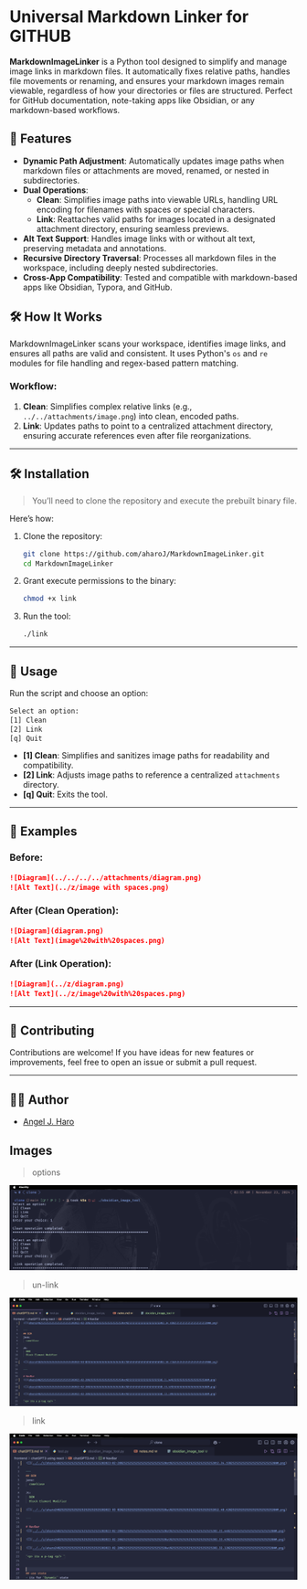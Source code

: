 # **Universal Markdown Linker for GITHUB**

**MarkdownImageLinker** is a Python tool designed to simplify and manage image links in markdown files. It automatically fixes relative paths, handles file movements or renaming, and ensures your markdown images remain viewable, regardless of how your directories or files are structured. Perfect for GitHub documentation, note-taking apps like Obsidian, or any markdown-based workflows.

## 🚀 Features

- **Dynamic Path Adjustment**: Automatically updates image paths when markdown files or attachments are moved, renamed, or nested in subdirectories.  
- **Dual Operations**:
  - **Clean**: Simplifies image paths into viewable URLs, handling URL encoding for filenames with spaces or special characters.
  - **Link**: Reattaches valid paths for images located in a designated attachment directory, ensuring seamless previews.  
- **Alt Text Support**: Handles image links with or without alt text, preserving metadata and annotations.  
- **Recursive Directory Traversal**: Processes all markdown files in the workspace, including deeply nested subdirectories.  
- **Cross-App Compatibility**: Tested and compatible with markdown-based apps like Obsidian, Typora, and GitHub.  

## 🛠 How It Works

MarkdownImageLinker scans your workspace, identifies image links, and ensures all paths are valid and consistent. It uses Python's `os` and `re` modules for file handling and regex-based pattern matching.

### Workflow:
1. **Clean**: Simplifies complex relative links (e.g., `../../attachments/image.png`) into clean, encoded paths.
2. **Link**: Updates paths to point to a centralized attachment directory, ensuring accurate references even after file reorganizations.

---

## 🛠 Installation 

> You’ll need to clone the repository and execute the prebuilt binary file. 

Here’s how:

1. Clone the repository:
   ```bash
   git clone https://github.com/aharoJ/MarkdownImageLinker.git
   cd MarkdownImageLinker
   ```

2. Grant execute permissions to the binary:
   ```bash
   chmod +x link
   ```

3. Run the tool:
   ```bash
   ./link
   ```


---

## 📖 Usage

Run the script and choose an option:

```plaintext
Select an option:
[1] Clean
[2] Link
[q] Quit
```

- **[1] Clean**: Simplifies and sanitizes image paths for readability and compatibility.  
- **[2] Link**: Adjusts image paths to reference a centralized `attachments` directory.  
- **[q] Quit**: Exits the tool.

---

## 📝 Examples

### Before:
```markdown
![Diagram](../../../../attachments/diagram.png)
![Alt Text](../z/image with spaces.png)
```

### After (Clean Operation):
```markdown
![Diagram](diagram.png)
![Alt Text](image%20with%20spaces.png)
```

### After (Link Operation):
```markdown
![Diagram](../z/diagram.png)
![Alt Text](../z/image%20with%20spaces.png)
```

---

## 🤝 Contributing

Contributions are welcome! If you have ideas for new features or improvements, feel free to open an issue or submit a pull request.

---

## 👨‍💻 Author

- [Angel J. Haro](https://aharoj.io)  



## Images 

> options 

![alt text](<z/options.png>)

> un-link

![alt text](z/unlink.png)

> link 

![alt text](z/link.png)